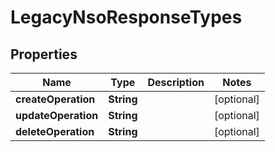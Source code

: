 

# LegacyNsoResponseTypes

## Properties

Name | Type | Description | Notes
------------ | ------------- | ------------- | -------------
**createOperation** | **String** |  |  [optional]
**updateOperation** | **String** |  |  [optional]
**deleteOperation** | **String** |  |  [optional]




